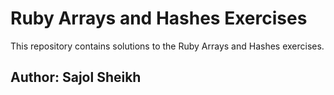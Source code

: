 # Ruby Arrays and Hashes Exercises
This repository contains solutions to the Ruby Arrays and Hashes exercises.
## Author: Sajol Sheikh